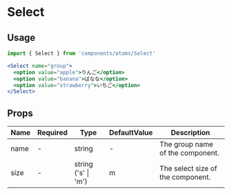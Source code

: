 # Select

## Usage
```jsx
import { Select } from 'components/atoms/Select'

<Select name="group">
  <option value="apple">りんご</option>
  <option value="banana">ばなな</option>
  <option value="strawberry">いちご</option>
</Select>
```

## Props

|Name|Required|Type|DefaultValue|Description|
|-|-|-|-|-|
|name|-|string|-|The group name of the component.|
|size|-|string ('s' \| 'm')|m|The select size of the component.|
